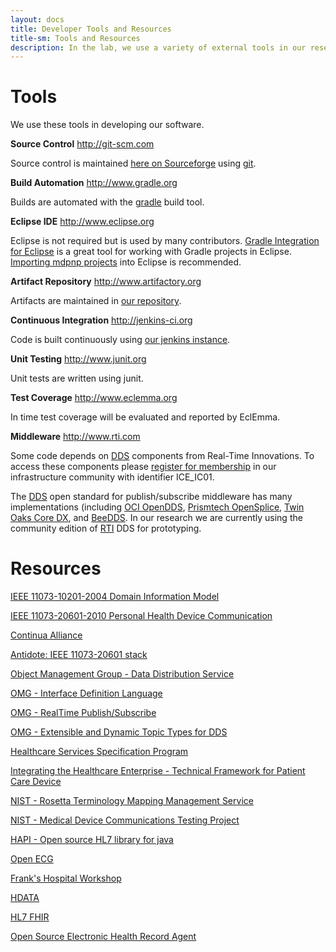 ```yaml
---
layout: docs
title: Developer Tools and Resources
title-sm: Tools and Resources
description: In the lab, we use a variety of external tools in our research and development of OpenICE. This page lists some stuff we probably would hate to live without. 
---
```


Tools
================

We use these tools in developing our software.

__Source Control__
<http://git-scm.com>

Source control is maintained [here on Sourceforge](http://sourceforge.net/p/mdpnp/code/) using [git](http://git-scm.com).

__Build Automation__
<http://www.gradle.org>

Builds are automated with the [gradle](http://www.gradle.org) build tool.

__Eclipse IDE__
<http://www.eclipse.org>

Eclipse is not required but is used by many contributors.  [Gradle Integration for Eclipse](http://marketplace.eclipse.org/content/gradle-integration-eclipse?mpc=true&mpc_state=) is a great tool for working with Gradle projects in Eclipse.  [Importing mdpnp projects](EclipseGradleImport) into Eclipse is recommended.

__Artifact Repository__
<http://www.artifactory.org>

Artifacts are maintained in [our repository](http://arvi.mgh.harvard.edu:8080/artifactory).

__Continuous Integration__
<http://jenkins-ci.org>

Code is built continuously using [our jenkins instance](http://arvi.mgh.harvard.edu:8080/jenkins).

__Unit Testing__
<http://www.junit.org>

Unit tests are written using junit.

__Test Coverage__
<http://www.eclemma.org>

In time test coverage will be evaluated and reported by EclEmma.

__Middleware__
<http://www.rti.com>

Some code depends on [DDS](http://www.omg.org/dds/) components from Real-Time Innovations.  To access these components please [register for membership](http://www.rti.com/downloads/rti-dds.html) in our infrastructure community with identifier ICE_IC01.

The [DDS](http://www.omg.org/dds/) open standard for publish/subscribe middleware has many implementations (including [OCI OpenDDS](http://www.opendds.org), [Prismtech OpenSplice](http://www.prismtech.com/opensplice), [Twin Oaks Core DX](http://www.twinoakscomputing.com), and [BeeDDS](http://www.beedds.com).  In our research we are currently using the community edition of [RTI](http://www.rti.com/products/licensing/infrastructure-community.html) DDS for prototyping.


Resources
================

[IEEE 11073-10201-2004 Domain Information Model](http://standards.ieee.org/findstds/standard/11073-10201-2004.html)

[IEEE 11073-20601-2010 Personal Health Device Communication](http://standards.ieee.org/findstds/standard/11073-20601-2010.html)

[Continua Alliance](http://www.continuaalliance.org)

[Antidote: IEEE 11073-20601 stack](http://oss.signove.com/index.php/Antidote:_IEEE_11073-20601_stack)

[Object Management Group - Data Distribution Service](http://www.omg.org/spec/DDS/)

[OMG - Interface Definition Language](http://www.omg.org/gettingstarted/omg_idl.htm)

[OMG - RealTime Publish/Subscribe](http://www.omg.org/spec/DDSI/)

[OMG - Extensible and Dynamic Topic Types for DDS](http://www.omg.org/spec/DDS-XTypes/)

[Healthcare Services Specification Program](http://hssp.wikispaces.com)

[Integrating the Healthcare Enterprise - Technical Framework for Patient Care Device](http://www.ihe.net/Technical_Framework/index.cfm#pcd)

[NIST - Rosetta Terminology Mapping Management Service](http://rtmms.nist.gov)

[NIST - Medical Device Communications Testing Project](http://hit-testing.nist.gov/medicaldevices/)

[HAPI -  Open source HL7 library for java](http://hl7api.sourceforge.net)

[Open ECG](http://www.openecg.net)

[Frank's Hospital Workshop](http://www.frankshospitalworkshop.com/index.html)

[HDATA](http://www.projecthdata.org)

[HL7 FHIR](http://www.hl7.org/implement/standards/fhir/index.html)

[Open Source Electronic Health Record Agent](http://www.osehra.org)


